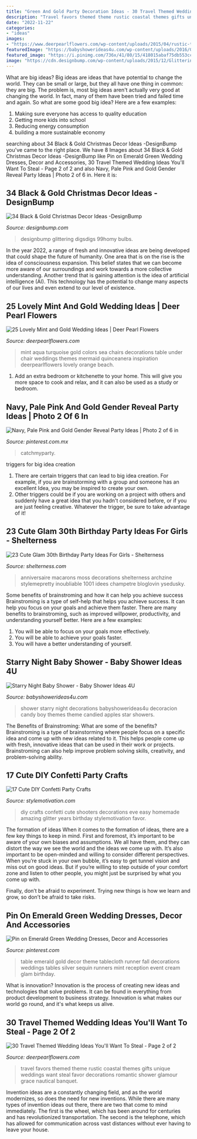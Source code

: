 ```yaml
---
title: "Green And Gold Party Decoration Ideas - 30 Travel Themed Wedding Ideas You&#039;ll Want To Steal"
description: "Travel favors themed theme rustic coastal themes gifts unique weddings want steal favor decorations romantic shower glamour grace nautical banquet"
date: "2022-11-22"
categories:
- "ideas"
images:
- "https://www.deerpearlflowers.com/wp-content/uploads/2015/04/rustic-travel-themed-favors.jpg"
featuredImage: "https://babyshowerideas4u.com/wp-content/uploads/2016/09/Starry-Night-Baby-Shower-Candied-Apples.jpg"
featured_image: "https://i.pinimg.com/736x/41/80/15/418015abaf75db553ccfb932440c71e8--wedding-tables-decor-silver-weddings.jpg"
image: "https://cdn.designbump.com/wp-content/uploads/2015/12/Glittering-Black-And-Gold-Christmas-Decor-ideas-6.jpg"
---
```



What are big ideas?
Big ideas are ideas that have potential to change the world. They can be small or large, but they all have one thing in common: they are big. The problem is, most big ideas aren't actually very good at changing the world. In fact, many of them have been tried and failed time and again. So what are some good big idea? Here are a few examples: 
1. Making sure everyone has access to quality education 
2. Getting more kids into school 
3. Reducing energy consumption 
4. building a more sustainable economy 

	

		
searching about 34 Black &amp; Gold Christmas Decor Ideas -DesignBump you've came to the right place. We have 8 Images about 34 Black &amp; Gold Christmas Decor Ideas -DesignBump like Pin on Emerald Green Wedding Dresses, Decor and Accessories, 30 Travel Themed Wedding Ideas You&#039;ll Want To Steal - Page 2 of 2 and also Navy, Pale Pink and Gold Gender Reveal Party Ideas | Photo 2 of 6 in. Here it is:
		
    
## 34 Black &amp; Gold Christmas Decor Ideas -DesignBump

<img loading=lazy src="https://cdn.designbump.com/wp-content/uploads/2015/12/Glittering-Black-And-Gold-Christmas-Decor-ideas-6.jpg" onerror="this.onerror=null;this.src='https://tse3.mm.bing.net/th?id=OIP.19WMc67yx6qd71oCI5r_PgHaKN&amp;pid=15.1';" alt="34 Black &amp; Gold Christmas Decor Ideas -DesignBump">

_Source: designbump.com_

>designbump glittering digsdigs 99homy bulbs. 

	

In the year 2022, a range of fresh and innovative ideas are being developed that could shape the future of humanity. One area that is on the rise is the idea of consciousness expansion. This belief states that we can become more aware of our surroundings and work towards a more collective understanding. Another trend that is gaining attention is the idea of artificial intelligence (AI). This technology has the potential to change many aspects of our lives and even extend to our level of existence.

    
## 25 Lovely Mint And Gold Wedding Ideas | Deer Pearl Flowers

<img loading=lazy src="http://www.deerpearlflowers.com/wp-content/uploads/2015/06/Vibrant-under-the-sea-colors-of-reds-yellows-and-orange-mixed-with-turquoise-or-aqua.jpg" onerror="this.onerror=null;this.src='https://tse3.mm.bing.net/th?id=OIP.kIRfL0uLoZld54j_zZ-6_QHaLI&amp;pid=15.1';" alt="25 Lovely Mint and Gold Wedding Ideas | Deer Pearl Flowers">

_Source: deerpearlflowers.com_

>mint aqua turquoise gold colors sea chairs decorations table under chair weddings themes mermaid quinceanera inspiration deerpearlflowers lovely orange beach. 

	

1. Add an extra bedroom or kitchenette to your home. This will give you more space to cook and relax, and it can also be used as a study or bedroom. 

    
## Navy, Pale Pink And Gold Gender Reveal Party Ideas | Photo 2 Of 6 In

<img loading=lazy src="https://i.pinimg.com/736x/1d/16/9c/1d169cd508eaf62ab803c1d538890eff.jpg" onerror="this.onerror=null;this.src='https://tse1.mm.bing.net/th?id=OIP.dV6jcZYlM51NgvRLEfqtDAHaJ3&amp;pid=15.1';" alt="Navy, Pale Pink and Gold Gender Reveal Party Ideas | Photo 2 of 6 in">

_Source: pinterest.com.mx_

>catchmyparty. 

	

triggers for big idea creation
1. There are certain triggers that can lead to big idea creation. For example, if you are brainstorming with a group and someone has an excellent Idea, you may be inspired to create your own. 
2. Other triggers could be if you are working on a project with others and suddenly have a great idea that you hadn't considered before, or if you are just feeling creative. Whatever the trigger, be sure to take advantage of it!

    
## 23 Cute Glam 30th Birthday Party Ideas For Girls - Shelterness

<img loading=lazy src="https://i.shelterness.com/2017/02/08-moss-30-with-floral-decor-and-lots-of-candles.jpg" onerror="this.onerror=null;this.src='https://tse3.mm.bing.net/th?id=OIP.myTpue6Xjo-mm6QgFy8tkgHaLH&amp;pid=15.1';" alt="23 Cute Glam 30th Birthday Party Ideas For Girls - Shelterness">

_Source: shelterness.com_

>anniversaire macarons moss decorations shelterness archzine stylemepretty inoubliable 1001 idees champetre bloglovin ysedusky. 

	

Some benefits of brainstroming and how it can help you achieve success
Brainstroming is a type of self-help that helps you achieve success. It can help you focus on your goals and achieve them faster. There are many benefits to brainstroming, such as improved willpower, productivity, and understanding yourself better. Here are a few examples: 
1) You will be able to focus on your goals more effectively.
2) You will be able to achieve your goals faster.
3) You will have a better understanding of yourself.

    
## Starry Night Baby Shower - Baby Shower Ideas 4U

<img loading=lazy src="https://babyshowerideas4u.com/wp-content/uploads/2016/09/Starry-Night-Baby-Shower-Candied-Apples.jpg" onerror="this.onerror=null;this.src='https://tse3.mm.bing.net/th?id=OIP.d3Oqj8h7n6iIgZmco2JIUQHaJ4&amp;pid=15.1';" alt="Starry Night Baby Shower - Baby Shower Ideas 4U">

_Source: babyshowerideas4u.com_

>shower starry night decorations babyshowerideas4u decoracion candy boy themes theme candied apples star showers. 

	

The Benefits of Brainstroming: What are some of the benefits?
Brainstroming is a type of brainstorming where people focus on a specific idea and come up with new ideas related to it. This helps people come up with fresh, innovative ideas that can be used in their work or projects. Brainstroming can also help improve problem solving skills, creativity, and problem-solving ability.

    
## 17 Cute DIY Confetti Party Crafts

<img loading=lazy src="https://www.stylemotivation.com/wp-content/uploads/2013/12/17-Cute-DIY-Confetti-Party-Crafts-3.jpg" onerror="this.onerror=null;this.src='https://tse4.mm.bing.net/th?id=OIP.yila4SHGauJqoafAUJ2OgwHaLH&amp;pid=15.1';" alt="17 Cute DIY Confetti Party Crafts">

_Source: stylemotivation.com_

>diy crafts confetti cute shooters decorations eve easy homemade amazing glitter years birthday stylemotivation favor. 

	

The formation of ideas
When it comes to the formation of ideas, there are a few key things to keep in mind. First and foremost, it’s important to be aware of your own biases and assumptions. We all have them, and they can distort the way we see the world and the ideas we come up with.
It’s also important to be open-minded and willing to consider different perspectives. When you’re stuck in your own bubble, it’s easy to get tunnel vision and miss out on good ideas. But if you’re willing to step outside of your comfort zone and listen to other people, you might just be surprised by what you come up with.

Finally, don’t be afraid to experiment. Trying new things is how we learn and grow, so don’t be afraid to take risks.

    
## Pin On Emerald Green Wedding Dresses, Decor And Accessories

<img loading=lazy src="https://i.pinimg.com/736x/41/80/15/418015abaf75db553ccfb932440c71e8--wedding-tables-decor-silver-weddings.jpg" onerror="this.onerror=null;this.src='https://tse4.mm.bing.net/th?id=OIP.frv7LOJWchIGG5d-czaCPQHaKh&amp;pid=15.1';" alt="Pin on Emerald Green Wedding Dresses, Decor and Accessories">

_Source: pinterest.com_

>table emerald gold decor theme tablecloth runner fall decorations weddings tables silver sequin runners mint reception event cream glam birthday. 

	

What is innovation?
Innovation is the process of creating new ideas and technologies that solve problems. It can be found in everything from product development to business strategy. Innovation is what makes our world go round, and it's what keeps us alive.

    
## 30 Travel Themed Wedding Ideas You&#039;ll Want To Steal - Page 2 Of 2

<img loading=lazy src="https://www.deerpearlflowers.com/wp-content/uploads/2015/04/rustic-travel-themed-favors.jpg" onerror="this.onerror=null;this.src='https://tse4.mm.bing.net/th?id=OIP.EtYxoTq8B8mLb1TD7a1snAHaLH&amp;pid=15.1';" alt="30 Travel Themed Wedding Ideas You&#039;ll Want To Steal - Page 2 of 2">

_Source: deerpearlflowers.com_

>travel favors themed theme rustic coastal themes gifts unique weddings want steal favor decorations romantic shower glamour grace nautical banquet. 

	

Invention ideas are a constantly changing field, and as the world modernizes, so does the need for new inventions. While there are many types of invention ideas out there, there are two that come to mind immediately. The first is the wheel, which has been around for centuries and has revolutionized transportation. The second is the telephone, which has allowed for communication across vast distances without ever having to leave your house.

